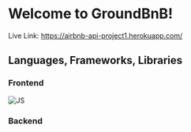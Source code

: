 # Welcome to GroundBnB!
Live Link: https://airbnb-api-project1.herokuapp.com/

## Languages, Frameworks, Libraries

### Frontend

![JS](https://img.shields.io/badge/JAVASCRIPT-grey?for-the-badge&logo=javascript)

### Backend

